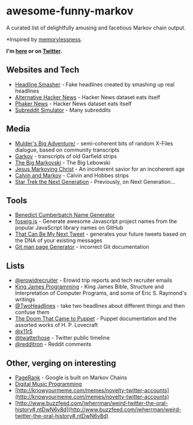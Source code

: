 # awesome-funny-markov
A curated list of delightfully amusing and facetious Markov chain output.

*Inspired by [memorylessness](https://en.wikipedia.org/wiki/Memorylessness).

**I'm [here](https://www.binarysludge.com) or on [Twitter](https://twitter.com/sublimino).**

## Websites and Tech

- [Headline Smasher](http://www.headlinesmasher.com/best/all) - Fake headlines created by smashing up real headlines
- [Alternative Hacker News](https://news.ycombniator.com/) - Hacker News dataset eats itself
- [Phaker News](http://lou.wtf/phaker-news/) - Hacker News dataset eats itself
- [Subreddit Simulator](https://www.reddit.com/r/subredditsimulator) - Many subreddits 

## Media

- [Mulder's Big Adventure/](http://muldersbigadventure.com/markov/) - semi-coherent bits of random X-Files dialogue, based on community transcripts
- [Garkov](http://joshmillard.com/garkov/) - transcripts of old Garfield strips
- [The Big Markovski](http://joshmillard.com/markov/lebowski/) - The Big Lebowski
- [Jesus Markoving Christ](http://joshmillard.com/markov/christ/) - An incoherent savior for an incoherent age
- [Calvin and Markov](http://joshmillard.com/markov/calvin/) - Calvin and Hobbes strips
- [Star Trek the Next Generation](http://joshmillard.com/markov/sttng/) - Previously, on Next Generation...

## Tools

- [Benedict Cumberbatch Name Generator](http://benedictcumberbatchgenerator.tumblr.com/)
- [foswig.js](http://mrsharpoblunto.github.io/foswig.js/) - Generate awesome Javascript project names from the popular JavaScript library names on GitHub
- [That Can Be My Next Tweet](http://yes.thatcan.be/my/next/tweet/) - generates your future tweets based on the DNA of your existing messages
- [Git man page Generator](http://git-man-page-generator.lokaltog.net/) - incorrect Git documentation
 
## Lists

- [@erowidrecruiter](https://twitter.com/erowidrecruiter) - Erowid trip reports and tech recruiter emails
- [King James Programming](http://kingjamesprogramming.tumblr.com/) - King James Bible, Structure and Interpretation of Computer Programs, and some of Eric S. Raymond's writings
- [@TwoHeadlines](https://twitter.com/TwoHeadlines) - take two headlines about different things and then confuse them
- [The Doom That Came to Puppet](http://thedoomthatcametopuppet.tumblr.com/) - Puppet documentation and the assorted works of H. P. Lovecraft
- [@x11r5](https://twitter.com/x11r5)
- [@twatterhose](https://twitter.com/twatterhose) - Twitter public timeline
- [@redditron](https://twitter.com/redditron) - Reddit comments

## Other, verging on interesting

- [PageRank](https://en.wikipedia.org/wiki/PageRank) - Google is built on Markov Chains
- [Digital Music Programming](http://peabody.sapp.org/class/dmp2/lab/markov1/)
- [http://knowyourmeme.com/memes/novelty-twitter-accounts](http://knowyourmeme.com/memes/novelty-twitter-accounts)
- [http://www.buzzfeed.com/jwherrman/weird-twitter-the-oral-history#.ntDwN6v8d](http://www.buzzfeed.com/jwherrman/weird-twitter-the-oral-history#.ntDwN6v8d)

